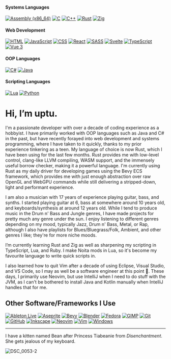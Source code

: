 #### Systems Languages
[![Assembly (x86_64)](https://img.shields.io/badge/assembly%20(x64)-black?style=for-the-badge&logo=AssemblyScript)](https://en.wikipedia.org/wiki/X86_assembly_language)
[![C](https://img.shields.io/badge/c-black?style=for-the-badge&logo=c)](https://www.iso.org/standard/74528.html)
[![C++](https://img.shields.io/badge/c++-black?style=for-the-badge&logo=cplusplus)](https://isocpp.org/)
[![Rust](https://img.shields.io/badge/rust-black?style=for-the-badge&logo=rust)](https://www.rust-lang.org/)
[![Zig](https://img.shields.io/badge/Zig-black?style=for-the-badge&logo=Zig)](https://ziglang.org/)

#### Web Development
[![HTML](https://img.shields.io/badge/HTML-black?style=for-the-badge&logo=html5)](https://html.spec.whatwg.org/)
[![JavaScript](https://img.shields.io/badge/JavaScript-black?style=for-the-badge&logo=javascript)](https://www.ecma-international.org/publications-and-standards/standards/ecma-262/)
[![CSS](https://img.shields.io/badge/CSS-black?style=for-the-badge&logo=CSS3)](https://www.w3.org/TR/CSS/#css)
[![React](https://img.shields.io/badge/React-black?style=for-the-badge&logo=react)](https://react.dev/)
[![SASS](https://img.shields.io/badge/SASS-black?style=for-the-badge&logo=sass)](https://sass-lang.com/)
[![Svelte](https://img.shields.io/badge/Svelte-black?style=for-the-badge&logo=svelte)](https://svelte.dev/)
[![TypeScript](https://img.shields.io/badge/TypeScript-black?style=for-the-badge&logo=TypeScript)](https://www.typescriptlang.org/)
[![Vue 3](https://img.shields.io/badge/Vue-black?style=for-the-badge&logo=vue.js)](https://vuejs.org/)

#### OOP Languages
[![C#](https://img.shields.io/badge/c%23-black?style=for-the-badge&logo=csharp)](https://learn.microsoft.com/en-us/dotnet/csharp/)
[![Java](https://img.shields.io/badge/Java-black?style=for-the-badge&logo=openJDK)](https://www.java.com/en/)

#### Scripting Languages
[![Lua](https://img.shields.io/badge/Lua-black?style=for-the-badge&logo=lua)](http://www.lua.org/)
[![Python](https://img.shields.io/badge/Python-black?style=for-the-badge&logo=python)](https://www.python.org/)

# Hi, I’m uptu.

I'm a passionate developer with over a decade of coding experience as a hobbyist. I have primarily worked with OOP languages such as Java and C# in the past, but have recently forayed into web development and systems programming, where I have taken to it quickly, thanks to my prior experience tinkering as a teen. My language of choice is now Rust, which I have been using for the last few months. Rust provides me with low-level control, clang-like LLVM compiling, WASM support, and the immensely useful borrow checker, making it a powerful language. I'm currently using Rust as my daily driver for developing games using the Bevy ECS framework, which provides me with just enough abstraction over raw OpenGL and WebGPU commands while still delivering a stripped-down, light and performant experience.

I am also a musician with 17 years of experience playing guitar, bass, and synths. I started playing guitar at 6, bass at somewhere around 10 years old, and keyboards/synthesis at around 12 years old. While I tend to produce music in the Drum n' Bass and Jungle genres, I have made projects for pretty much any genre under the sun. I enjoy listening to different genres depending on my mood, typically Jazz, Drum n' Bass, Metal, or Rap, although I also have playlists for Blues/Bluegrass/Folk, Ambient, and other genres I like; they're for more niche moods.

I’m currently learning Rust and Zig as well as sharpening my scripting in TypeScript, Lua, and Ruby. I make Noita mods in Lua, so it's become my favourite language to write quick scripts in.

I also learned how to quit Vim after a decade of using Eclipse, Visual Studio, and VS Code, so I may as well be a software engineer at this point 🗿. These days, I primarily use Neovim, but use IntelliJ when I need to do stuff with the JVM, as I can't be bothered to install Java and Kotlin manually when IntelliJ handles that for me.

## Other Software/Frameworks I Use
[![Ableton Live](https://img.shields.io/badge/Ableton%20Live-black?style=for-the-badge&logo=abletonlive)](https://www.ableton.com/en/live/)
[![Aseprite](https://img.shields.io/badge/Aseprite-black?style=for-the-badge&logo=aseprite)](https://www.aseprite.org/)
[![Bevy](https://img.shields.io/badge/Bevy-black?style=for-the-badge&logo=twitter)](https://bevyengine.org/)
[![Blender](https://img.shields.io/badge/Blender-black?style=for-the-badge&logo=blender)](https://www.blender.org/)
[![Fedora](https://img.shields.io/badge/Fedora-black?style=for-the-badge&logo=fedora)](https://www.fedoraproject.org/)
[![GIMP](https://img.shields.io/badge/GIMP-black?style=for-the-badge&logo=gimp)](https://www.gimp.org/)
[![Git](https://img.shields.io/badge/Git-black?style=for-the-badge&logo=git)](https://git-scm.com/)
[![GitHub](https://img.shields.io/badge/GitHub-black?style=for-the-badge&logo=github)](https://github.com/uptudev)
[![Inkscape](https://img.shields.io/badge/Inkscape-black?style=for-the-badge&logo=inkscape)](https://inkscape.org/)
[![Neovim](https://img.shields.io/badge/neovim-black?style=for-the-badge&logo=neovim)](https://neovim.io/)
[![Vim](https://img.shields.io/badge/Vim-black?style=for-the-badge&logo=Vim)](https://www.vim.org/)
[![Windows](https://img.shields.io/badge/Windows-black?style=for-the-badge&logo=Windows)](https://www.microsoft.com/en-us/windows)

___

<!---
uptudev/uptudev is a ✨ special ✨ repository because its `README.md` (this file) appears on your GitHub profile.
You can click the Preview link to take a look at your changes.
--->
I have a kitten named Bean after Princess Tiabeanie from *Disenchantment*. She gets jealous of my keyboard.

![DSC_0053-2](https://user-images.githubusercontent.com/91502176/211142366-fc9d4b03-c626-48cd-b58d-de90267d0dbe.jpg)
